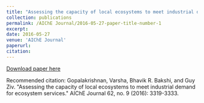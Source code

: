 ```yaml
---
title: "Assessing the capacity of local ecosystems to meet industrial demand for ecosystem services"
collection: publications
permalink: /AIChE Journal/2016-05-27-paper-title-number-1
excerpt: 
date: 2016-05-27
venue: 'AIChE Journal'
paperurl:
citation:
---
```



[Download paper here](https://aiche.onlinelibrary.wiley.com/doi/abs/10.1002/aic.15340)

Recommended citation: Gopalakrishnan, Varsha, Bhavik R. Bakshi, and Guy Ziv. "Assessing the capacity of local ecosystems to meet industrial demand for ecosystem services." AIChE Journal 62, no. 9 (2016): 3319-3333.

<div class='altmetric-embed' data-badge-type='donut' data-doi="10.1002/aic.15340"></div>
<script type='text/javascript' src='https://d1bxh8uas1mnw7.cloudfront.net/assets/embed.js'></script>
